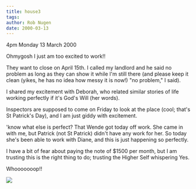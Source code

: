 ```yaml
---
title: house3
tags: 
author: Rob Nugen
date: 2000-03-13
---
```


<p class=date>4pm Monday 13 March 2000</p>

<p>Ohmygosh I just am too excited to work!!

<p>They want to close on April 15th.  I called my landlord and he said no 
problem as long as they can show it while I'm still there (and please keep 
it clean (yikes, he has no idea how messy it is now!) "no problem," I 
said).

<p>I shared my excitement with Deborah, who related similar stories of life 
working perfectly if it's God's Will (her words).

<p>Inspectors are supposed to come on Friday to look at the place (cool; 
that's St Patrick's Day), and I am just giddy with excitement.

<p>'know what else is perfect?  That Wende got today off work.  She came in 
with me, but Patrick (not St Patrick) didn't have any work for her.  So 
today she's been able to work with Diane, and this is just happening so 
perfectly.

<p>I have a bit of fear about paying the note of $1500 per month, but I am 
trusting this is the right thing to do; trusting the Higher Self whispering 
Yes.

<p>Whooooooop!!

<p><img src="/images/rob/wL-ROB.gif">

